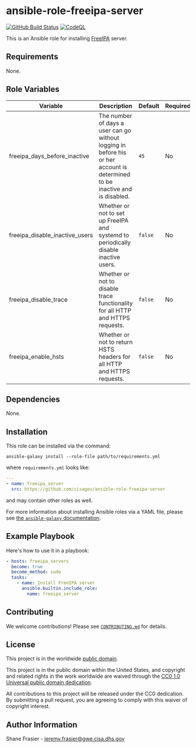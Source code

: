 # ansible-role-freeipa-server #

[![GitHub Build Status](https://github.com/cisagov/ansible-role-freeipa-server/workflows/build/badge.svg)](https://github.com/cisagov/ansible-role-freeipa-server/actions)
[![CodeQL](https://github.com/cisagov/ansible-role-freeipa-server/workflows/CodeQL/badge.svg)](https://github.com/cisagov/ansible-role-freeipa-server/actions/workflows/codeql-analysis.yml)

This is an Ansible role for installing
[FreeIPA](https://www.freeipa.org) server.

## Requirements ##

None.

## Role Variables ##

| Variable | Description | Default | Required |
|----------|-------------|---------|----------|
| freeipa_days_before_inactive | The number of days a user can go without logging in before his or her account is determined to be inactive and is disabled. | `45` | No |
| freeipa_disable_inactive_users | Whether or not to set up FreeIPA and systemd to periodically disable inactive users. | `false` | No |
| freeipa_disable_trace | Whether or not to disable trace functionality for all HTTP and HTTPS requests. | `false` | No |
| freeipa_enable_hsts | Whether or not to return HSTS headers for all HTTP and HTTPS requests. | `false` | No |

## Dependencies ##

None.

## Installation ##

This role can be installed via the command:

```console
ansible-galaxy install --role-file path/to/requirements.yml
```

where `requirements.yml` looks like:

```yaml
---
- name: freeipa_server
  src: https://github.com/cisagov/ansible-role-freeipa-server
```

and may contain other roles as well.

For more information about installing Ansible roles via a YAML file,
please see [the `ansible-galaxy`
documentation](https://docs.ansible.com/ansible/latest/galaxy/user_guide.html#installing-multiple-roles-from-a-file).

## Example Playbook ##

Here's how to use it in a playbook:

```yaml
- hosts: freeipa_servers
  become: true
  become_method: sudo
  tasks:
    - name: Install FreeIPA server
      ansible.builtin.include_role:
        name: freeipa_server
```

## Contributing ##

We welcome contributions!  Please see [`CONTRIBUTING.md`](CONTRIBUTING.md) for
details.

## License ##

This project is in the worldwide [public domain](LICENSE).

This project is in the public domain within the United States, and
copyright and related rights in the work worldwide are waived through
the [CC0 1.0 Universal public domain
dedication](https://creativecommons.org/publicdomain/zero/1.0/).

All contributions to this project will be released under the CC0
dedication. By submitting a pull request, you are agreeing to comply
with this waiver of copyright interest.

## Author Information ##

Shane Frasier - <jeremy.frasier@gwe.cisa.dhs.gov>
